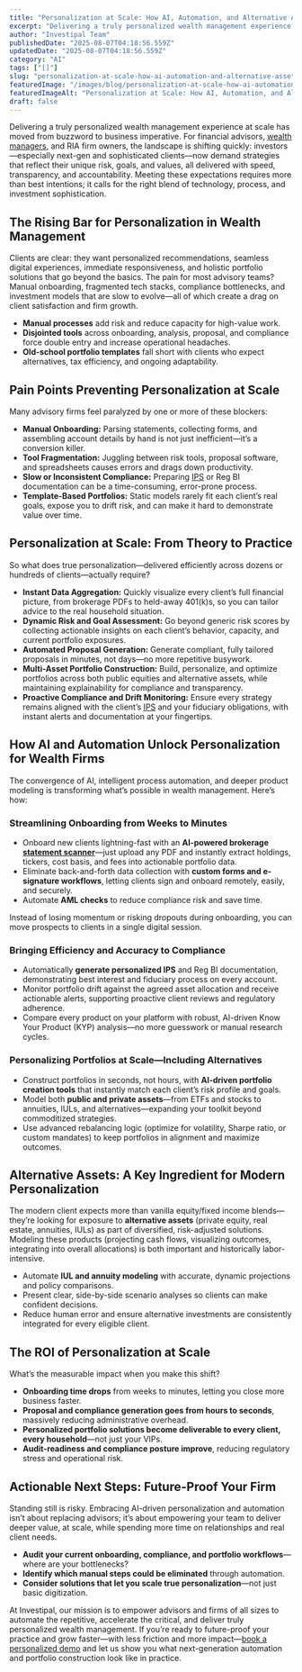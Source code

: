 ```yaml
---
title: "Personalization at Scale: How AI, Automation, and Alternative Assets Are Redefining Wealth Management"
excerpt: "Delivering a truly personalized wealth management experience at scale has moved from buzzword to business imperative."
author: "Investipal Team"
publishedDate: "2025-08-07T04:18:56.559Z"
updatedDate: "2025-08-07T04:18:56.559Z"
category: "AI"
tags: ["[]"]
slug: "personalization-at-scale-how-ai-automation-and-alternative-assets-are-redefining-wealth-management"
featuredImage: "/images/blog/personalization-at-scale-how-ai-automation-and-alternative-assets-are-redefining-wealth-management__hero.png"
featuredImageAlt: "Personalization at Scale: How AI, Automation, and Alternative Assets Are Redefining Wealth Management"
draft: false
---
```

<p>
Delivering a truly personalized wealth management experience at scale has moved from buzzword to business imperative. For financial advisors, <a href="/segments/wealth-managers">wealth managers</a>, and RIA firm owners, the landscape is shifting quickly: investors—especially next-gen and sophisticated clients—now demand strategies that reflect their unique risk, goals, and values, all delivered with speed, transparency, and accountability. Meeting these expectations requires more than best intentions; it calls for the right blend of technology, process, and investment sophistication.</p>

<h2>The Rising Bar for Personalization in Wealth Management</h2>
<p>
Clients are clear: they want personalized recommendations, seamless digital experiences, immediate responsiveness, and holistic portfolio solutions that go beyond the basics. The pain for most advisory teams? Manual onboarding, fragmented tech stacks, compliance bottlenecks, and investment models that are slow to evolve—all of which create a drag on client satisfaction and firm growth.
</p>
<ul>
<li><strong>Manual processes</strong> add risk and reduce capacity for high-value work.</li>
<li><strong>Disjointed tools</strong> across onboarding, analysis, proposal, and compliance force double entry and increase operational headaches.</li>
<li><strong>Old-school portfolio templates</strong> fall short with clients who expect alternatives, tax efficiency, and ongoing adaptability.</li>
</ul>

<h2>Pain Points Preventing Personalization at Scale</h2>
<p>Many advisory firms feel paralyzed by one or more of these blockers:</p>
<ul>
<li><strong>Manual Onboarding:</strong> Parsing statements, collecting forms, and assembling account details by hand is not just inefficient—it’s a conversion killer.</li>
<li><strong>Tool Fragmentation:</strong> Juggling between risk tools, proposal software, and spreadsheets causes errors and drags down productivity.</li>
<li><strong>Slow or Inconsistent Compliance:</strong> Preparing <a href="/features/investment-policy-statements">IPS</a> or Reg BI documentation can be a time-consuming, error-prone process.</li>
<li><strong>Template-Based Portfolios:</strong> Static models rarely fit each client’s real goals, expose you to drift risk, and can make it hard to demonstrate value over time.</li>
</ul>

<h2>Personalization at Scale: From Theory to Practice</h2>
<p>
So what does true personalization—delivered efficiently across dozens or hundreds of clients—actually require?
</p>
<ul>
<li><strong>Instant Data Aggregation:</strong> Quickly visualize every client’s full financial picture, from brokerage PDFs to held-away 401(k)s, so you can tailor advice to the real household situation.</li>
<li><strong>Dynamic Risk and Goal Assessment:</strong> Go beyond generic risk scores by collecting actionable insights on each client’s behavior, capacity, and current portfolio exposures.</li>
<li><strong>Automated Proposal Generation:</strong> Generate compliant, fully tailored proposals in minutes, not days—no more repetitive busywork.</li>
<li><strong>Multi-Asset Portfolio Construction:</strong> Build, personalize, and optimize portfolios across both public equities and alternative assets, while maintaining explainability for compliance and transparency.</li>
<li><strong>Proactive Compliance and Drift Monitoring:</strong> Ensure every strategy remains aligned with the client’s <a href="/features/investment-policy-statements">IPS</a> and your fiduciary obligations, with instant alerts and documentation at your fingertips.</li>
</ul>

<h2>How AI and Automation Unlock Personalization for Wealth Firms</h2>
<p>
The convergence of AI, intelligent process automation, and deeper product modeling is transforming what’s possible in wealth management. Here’s how:
</p>

<h3>Streamlining Onboarding from Weeks to Minutes</h3>
<ul>
<li>Onboard new clients lightning-fast with an <strong>AI-powered brokerage <a href="/features/automated-statement-scanner">statement scanner</a></strong>—just upload any PDF and instantly extract holdings, tickers, cost basis, and fees into actionable portfolio data.</li>
<li>Eliminate back-and-forth data collection with <strong>custom forms and e-signature workflows</strong>, letting clients sign and onboard remotely, easily, and securely.</li>
<li>Automate <strong>AML checks</strong> to reduce compliance risk and save time.</li>
</ul>
<p>Instead of losing momentum or risking dropouts during onboarding, you can move prospects to clients in a single digital session.</p>

<h3>Bringing Efficiency and Accuracy to Compliance</h3>
<ul>
<li>Automatically <strong>generate personalized IPS</strong> and Reg BI documentation, demonstrating best interest and fiduciary process on every account.</li>
<li>Monitor portfolio drift against the agreed asset allocation and receive actionable alerts, supporting proactive client reviews and regulatory adherence.</li>
<li>Compare every product on your platform with robust, AI-driven Know Your Product (KYP) analysis—no more guesswork or manual research cycles.</li>
</ul>

<h3>Personalizing Portfolios at Scale—Including Alternatives</h3>
<ul>
<li>Construct portfolios in seconds, not hours, with <strong>AI-driven portfolio creation tools</strong> that instantly match each client’s risk profile and goals.</li>
<li>Model both <strong>public and private assets</strong>—from ETFs and stocks to annuities, IULs, and alternatives—expanding your toolkit beyond commoditized strategies.</li>
<li>Use advanced rebalancing logic (optimize for volatility, Sharpe ratio, or custom mandates) to keep portfolios in alignment and maximize outcomes.</li>
</ul>

<h2>Alternative Assets: A Key Ingredient for Modern Personalization</h2>
<p>
The modern client expects more than vanilla equity/fixed income blends—they’re looking for exposure to <strong>alternative assets</strong> (private equity, real estate, annuities, IULs) as part of diversified, risk-adjusted solutions. Modeling these products (projecting cash flows, visualizing outcomes, integrating into overall allocations) is both important and historically labor-intensive.
</p>
<ul>
<li>Automate <strong>IUL and annuity modeling</strong> with accurate, dynamic projections and policy comparisons.</li>
<li>Present clear, side-by-side scenario analyses so clients can make confident decisions.</li>
<li>Reduce human error and ensure alternative investments are consistently integrated for every eligible client.</li>
</ul>

<h2>The ROI of Personalization at Scale</h2>
<p>What’s the measurable impact when you make this shift?</p>
<ul>
<li><strong>Onboarding time drops</strong> from weeks to minutes, letting you close more business faster.</li>
<li><strong>Proposal and compliance generation goes from hours to seconds</strong>, massively reducing administrative overhead.</li>
<li><strong>Personalized portfolio solutions become deliverable to every client, every household</strong>—not just your VIPs.</li>
<li><strong>Audit-readiness and compliance posture improve</strong>, reducing regulatory stress and operational risk.</li>
</ul>

<h2>Actionable Next Steps: Future-Proof Your Firm</h2>
<p>
Standing still is risky. Embracing AI-driven personalization and automation isn’t about replacing advisors; it’s about empowering your team to deliver deeper value, at scale, while spending more time on relationships and real client needs.
</p>
<ul>
<li><strong>Audit your current onboarding, compliance, and portfolio workflows</strong>—where are your bottlenecks?</li>
<li><strong>Identify which manual steps could be eliminated</strong> through automation.</li>
<li><strong>Consider solutions that let you scale true personalization</strong>—not just basic digitization.</li>
</ul>
<p>
At Investipal, our mission is to empower advisors and firms of all sizes to automate the repetitive, accelerate the critical, and deliver truly personalized wealth management. If you’re ready to future-proof your practice and grow faster—with less friction and more impact—<a href="/book-a-demo" target="_blank" rel="noopener">book a personalized demo</a> and let us show you what next-generation automation and portfolio construction look like in practice.
</p>
